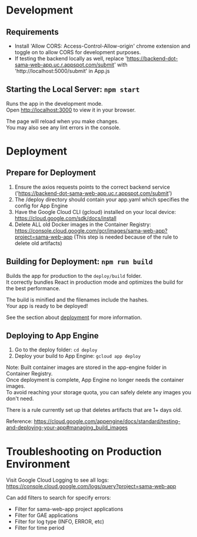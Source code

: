 # Development

## Requirements

- Install 'Allow CORS: Access-Control-Allow-origin' chrome extension and toggle on to allow CORS for development purposes.
- If testing the backend locally as well, replace 'https://backend-dot-sama-web-app.uc.r.appspot.com/submit' with 'http://localhost:5000/submit' in App.js

## Starting the Local Server: `npm start`

Runs the app in the development mode.\
Open [http://localhost:3000](http://localhost:3000) to view it in your browser.

The page will reload when you make changes.\
You may also see any lint errors in the console.

# Deployment

## Prepare for Deployment

1. Ensure the axios requests points to the correct backend service ('https://backend-dot-sama-web-app.uc.r.appspot.com/submit')
2. The /deploy directory should contain your app.yaml which specifies the config for App Engine
3. Have the Google Cloud CLI (gcloud) installed on your local device: https://cloud.google.com/sdk/docs/install
4. Delete ALL old Docker images in the Container Registry: https://console.cloud.google.com/gcr/images/sama-web-app?project=sama-web-app (This step is needed because of the rule to delete old artifacts)

## Building for Deployment: `npm run build`

Builds the app for production to the `deploy/build` folder.\
It correctly bundles React in production mode and optimizes the build for the best performance.

The build is minified and the filenames include the hashes.\
Your app is ready to be deployed!

See the section about [deployment](https://facebook.github.io/create-react-app/docs/deployment) for more information.

## Deploying to App Engine

1. Go to the deploy folder: `cd deploy`
2. Deploy your build to App Engine: `gcloud app deploy`

Note: Built container images are stored in the app-engine folder in Container Registry.\
Once deployment is complete, App Engine no longer needs the container images.\
To avoid reaching your storage quota, you can safely delete any images you don't need. 

There is a rule currently set up that deletes artifacts that are 1+ days old.

Reference: https://cloud.google.com/appengine/docs/standard/testing-and-deploying-your-app#managing_build_images

# Troubleshooting on Production Environment

Visit Google Cloud Logging to see all logs: https://console.cloud.google.com/logs/query?project=sama-web-app

Can add filters to search for specify errors:
- Filter for sama-web-app project applications
- Filter for GAE applications
- Filter for log type (INFO, ERROR, etc)
- Filter for time  period